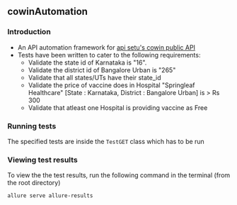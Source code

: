 
## cowinAutomation
### Introduction
- An API automation framework for [api setu's cowin public API](https://apisetu.gov.in/directory/api/cowin/cowin-public-v2)
- Tests have been written to cater to the following requirements:
    - Validate the state id of Karnataka is "16".
    - Validate the district id of Bangalore Urban is "265"
    - Validate  that all states/UTs have their state_id
    - Validate the price of vaccine does in Hospital "Springleaf Healthcare" [State :   Karnataka, District : Bangalore Urban] is > Rs 300
    - Validate that atleast one Hospital is providing vaccine as Free

### Running tests
The specified tests are inside the `TestGET` class which has to be run

### Viewing test results
To view the the test results, run the following command in the terminal (from the root directory)

    allure serve allure-results
